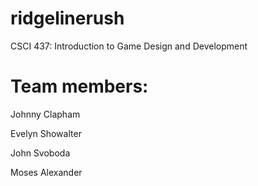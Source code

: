 # ridgelinerush

CSCI 437: Introduction to Game Design and Development

# Team members:

Johnny Clapham

Evelyn Showalter

John Svoboda

Moses Alexander
